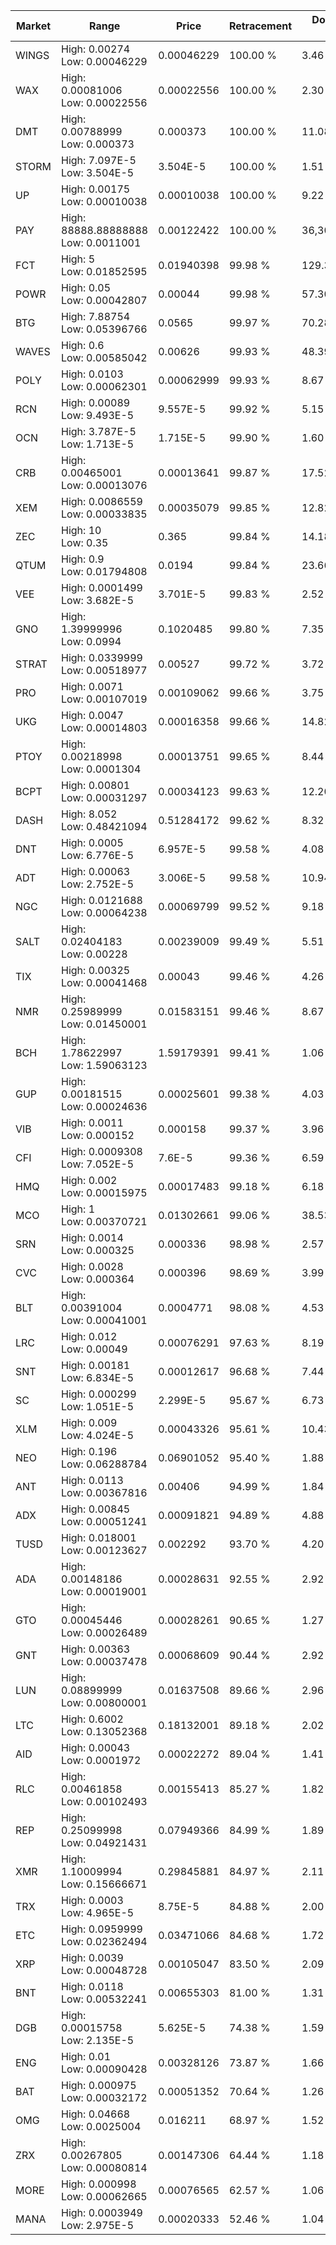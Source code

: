 | Market | Range | Price| Retracement | Doubles to 50% |
| --- | --- | --- | --- | --- |
| WINGS | High: 0.00274<br />Low: 0.00046229 | 0.00046229 | 100.00 % | 3.46 |
| WAX | High: 0.00081006<br />Low: 0.00022556 | 0.00022556 | 100.00 % | 2.30 |
| DMT | High: 0.00788999<br />Low: 0.000373 | 0.000373 | 100.00 % | 11.08 |
| STORM | High: 7.097E-5<br />Low: 3.504E-5 | 3.504E-5 | 100.00 % | 1.51 |
| UP | High: 0.00175<br />Low: 0.00010038 | 0.00010038 | 100.00 % | 9.22 |
| PAY | High: 88888.88888888<br />Low: 0.0011001 | 0.00122422 | 100.00 % | 36,304,295.79 |
| FCT | High: 5<br />Low: 0.01852595 | 0.01940398 | 99.98 % | 129.32 |
| POWR | High: 0.05<br />Low: 0.00042807 | 0.00044 | 99.98 % | 57.30 |
| BTG | High: 7.88754<br />Low: 0.05396766 | 0.0565 | 99.97 % | 70.28 |
| WAVES | High: 0.6<br />Low: 0.00585042 | 0.00626 | 99.93 % | 48.39 |
| POLY | High: 0.0103<br />Low: 0.00062301 | 0.00062999 | 99.93 % | 8.67 |
| RCN | High: 0.00089<br />Low: 9.493E-5 | 9.557E-5 | 99.92 % | 5.15 |
| OCN | High: 3.787E-5<br />Low: 1.713E-5 | 1.715E-5 | 99.90 % | 1.60 |
| CRB | High: 0.00465001<br />Low: 0.00013076 | 0.00013641 | 99.87 % | 17.52 |
| XEM | High: 0.0086559<br />Low: 0.00033835 | 0.00035079 | 99.85 % | 12.82 |
| ZEC | High: 10<br />Low: 0.35 | 0.365 | 99.84 % | 14.18 |
| QTUM | High: 0.9<br />Low: 0.01794808 | 0.0194 | 99.84 % | 23.66 |
| VEE | High: 0.0001499<br />Low: 3.682E-5 | 3.701E-5 | 99.83 % | 2.52 |
| GNO | High: 1.39999996<br />Low: 0.0994 | 0.1020485 | 99.80 % | 7.35 |
| STRAT | High: 0.0339999<br />Low: 0.00518977 | 0.00527 | 99.72 % | 3.72 |
| PRO | High: 0.0071<br />Low: 0.00107019 | 0.00109062 | 99.66 % | 3.75 |
| UKG | High: 0.0047<br />Low: 0.00014803 | 0.00016358 | 99.66 % | 14.82 |
| PTOY | High: 0.00218998<br />Low: 0.0001304 | 0.00013751 | 99.65 % | 8.44 |
| BCPT | High: 0.00801<br />Low: 0.00031297 | 0.00034123 | 99.63 % | 12.20 |
| DASH | High: 8.052<br />Low: 0.48421094 | 0.51284172 | 99.62 % | 8.32 |
| DNT | High: 0.0005<br />Low: 6.776E-5 | 6.957E-5 | 99.58 % | 4.08 |
| ADT | High: 0.00063<br />Low: 2.752E-5 | 3.006E-5 | 99.58 % | 10.94 |
| NGC | High: 0.0121688<br />Low: 0.00064238 | 0.00069799 | 99.52 % | 9.18 |
| SALT | High: 0.02404183<br />Low: 0.00228 | 0.00239009 | 99.49 % | 5.51 |
| TIX | High: 0.00325<br />Low: 0.00041468 | 0.00043 | 99.46 % | 4.26 |
| NMR | High: 0.25989999<br />Low: 0.01450001 | 0.01583151 | 99.46 % | 8.67 |
| BCH | High: 1.78622997<br />Low: 1.59063123 | 1.59179391 | 99.41 % | 1.06 |
| GUP | High: 0.00181515<br />Low: 0.00024636 | 0.00025601 | 99.38 % | 4.03 |
| VIB | High: 0.0011<br />Low: 0.000152 | 0.000158 | 99.37 % | 3.96 |
| CFI | High: 0.0009308<br />Low: 7.052E-5 | 7.6E-5 | 99.36 % | 6.59 |
| HMQ | High: 0.002<br />Low: 0.00015975 | 0.00017483 | 99.18 % | 6.18 |
| MCO | High: 1<br />Low: 0.00370721 | 0.01302661 | 99.06 % | 38.53 |
| SRN | High: 0.0014<br />Low: 0.000325 | 0.000336 | 98.98 % | 2.57 |
| CVC | High: 0.0028<br />Low: 0.000364 | 0.000396 | 98.69 % | 3.99 |
| BLT | High: 0.00391004<br />Low: 0.00041001 | 0.0004771 | 98.08 % | 4.53 |
| LRC | High: 0.012<br />Low: 0.00049 | 0.00076291 | 97.63 % | 8.19 |
| SNT | High: 0.00181<br />Low: 6.834E-5 | 0.00012617 | 96.68 % | 7.44 |
| SC | High: 0.000299<br />Low: 1.051E-5 | 2.299E-5 | 95.67 % | 6.73 |
| XLM | High: 0.009<br />Low: 4.024E-5 | 0.00043326 | 95.61 % | 10.43 |
| NEO | High: 0.196<br />Low: 0.06288784 | 0.06901052 | 95.40 % | 1.88 |
| ANT | High: 0.0113<br />Low: 0.00367816 | 0.00406 | 94.99 % | 1.84 |
| ADX | High: 0.00845<br />Low: 0.00051241 | 0.00091821 | 94.89 % | 4.88 |
| TUSD | High: 0.018001<br />Low: 0.00123627 | 0.002292 | 93.70 % | 4.20 |
| ADA | High: 0.00148186<br />Low: 0.00019001 | 0.00028631 | 92.55 % | 2.92 |
| GTO | High: 0.00045446<br />Low: 0.00026489 | 0.00028261 | 90.65 % | 1.27 |
| GNT | High: 0.00363<br />Low: 0.00037478 | 0.00068609 | 90.44 % | 2.92 |
| LUN | High: 0.08899999<br />Low: 0.00800001 | 0.01637508 | 89.66 % | 2.96 |
| LTC | High: 0.6002<br />Low: 0.13052368 | 0.18132001 | 89.18 % | 2.02 |
| AID | High: 0.00043<br />Low: 0.0001972 | 0.00022272 | 89.04 % | 1.41 |
| RLC | High: 0.00461858<br />Low: 0.00102493 | 0.00155413 | 85.27 % | 1.82 |
| REP | High: 0.25099998<br />Low: 0.04921431 | 0.07949366 | 84.99 % | 1.89 |
| XMR | High: 1.10009994<br />Low: 0.15666671 | 0.29845881 | 84.97 % | 2.11 |
| TRX | High: 0.0003<br />Low: 4.965E-5 | 8.75E-5 | 84.88 % | 2.00 |
| ETC | High: 0.0959999<br />Low: 0.02362494 | 0.03471066 | 84.68 % | 1.72 |
| XRP | High: 0.0039<br />Low: 0.00048728 | 0.00105047 | 83.50 % | 2.09 |
| BNT | High: 0.0118<br />Low: 0.00532241 | 0.00655303 | 81.00 % | 1.31 |
| DGB | High: 0.00015758<br />Low: 2.135E-5 | 5.625E-5 | 74.38 % | 1.59 |
| ENG | High: 0.01<br />Low: 0.00090428 | 0.00328126 | 73.87 % | 1.66 |
| BAT | High: 0.000975<br />Low: 0.00032172 | 0.00051352 | 70.64 % | 1.26 |
| OMG | High: 0.04668<br />Low: 0.0025004 | 0.016211 | 68.97 % | 1.52 |
| ZRX | High: 0.00267805<br />Low: 0.00080814 | 0.00147306 | 64.44 % | 1.18 |
| MORE | High: 0.000998<br />Low: 0.00062665 | 0.00076565 | 62.57 % | 1.06 |
| MANA | High: 0.0003949<br />Low: 2.975E-5 | 0.00020333 | 52.46 % | 1.04 |
